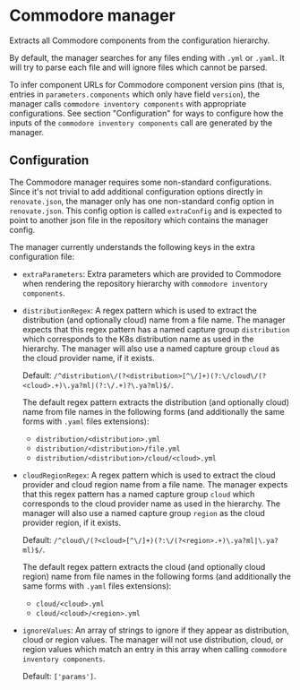 # Commodore manager

Extracts all Commodore components from the configuration hierarchy.

By default, the manager searches for any files ending with `.yml` or `.yaml`.
It will try to parse each file and will ignore files which cannot be parsed.

To infer component URLs for Commodore component version pins (that is, entries in `parameters.components` which only have field `version`), the manager calls `commodore inventory components` with appropriate configurations.
See section "Configuration" for ways to configure how the inputs of the `commodore inventory components` call are generated by the manager.

## Configuration

The Commodore manager requires some non-standard configurations.
Since it's not trivial to add additional configuration options directly in `renovate.json`, the manager only has one non-standard config option in `renovate.json`.
This config option is called `extraConfig` and is expected to point to another json file in the repository which contains the manager config.

The manager currently understands the following keys in the extra configuration file:

- `extraParameters`: Extra parameters which are provided to Commodore when rendering the repository hierarchy with `commodore inventory components`.

- `distributionRegex`: A regex pattern which is used to extract the distribution (and optionally cloud) name from a file name.
  The manager expects that this regex pattern has a named capture group `distribution` which corresponds to the K8s distribution name as used in the hierarchy.
  The manager will also use a named capture group `cloud` as the cloud provider name, if it exists.

  Default: `/^distribution\/(?<distribution>[^\/]+)(?:\/cloud\/(?<cloud>.+)\.ya?ml|(?:\/.+)?\.ya?ml)$/`.

  The default regex pattern extracts the distribution (and optionally cloud) name from file names in the following forms (and additionally the same forms with `.yaml` files extensions):

  - `distribution/<distribution>.yml`
  - `distribution/<distribution>/file.yml`
  - `distribution/<distribution>/cloud/<cloud>.yml`

- `cloudRegionRegex`: A regex pattern which is used to extract the cloud provider and cloud region name from a file name.
  The manager expects that this regex pattern has a named capture group `cloud` which corresponds to the cloud provider name as used in the hierarchy.
  The manager will also use a named capture group `region` as the cloud provider region, if it exists.

  Default: `/^cloud\/(?<cloud>[^\/]+)(?:\/(?<region>.+)\.ya?ml|\.ya?ml)$/`.

  The default regex pattern extracts the cloud (and optionally cloud region) name from file names in the following forms (and additionally the same forms with `.yaml` files extensions):

  - `cloud/<cloud>.yml`
  - `cloud/<cloud>/<region>.yml`

- `ignoreValues`: An array of strings to ignore if they appear as distribution, cloud or region values.
  The manager will not use distribution, cloud, or region values which match an entry in this array when calling `commodore inventory components`.

  Default: `['params']`.
